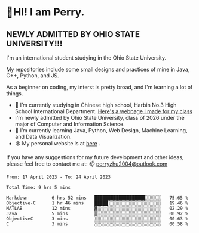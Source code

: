 # 🌄HI! I am Perry. <br> #
## NEWLY ADMITTED BY OHIO STATE UNIVERSITY!!! ##  
I'm an international student studying in the Ohio State University. <br>

My repositories include some small designs and practices of mine in Java, C++, Python, and JS. <br>

As a beginner on coding, my interst is pretty broad, and I'm learning a lot of things. <br>
- 🔭 I’m currently studying in Chinese high school, Harbin No.3 High School International Department. [Here's a webpage I made for my class](https://perry2004.github.io/weirdos/)
- I'm newly admitted by Ohio State University, class of 2026 under the major of Computer and Information Science. 
- 🌱 I’m currently learning Java, Python, Web Design, Machine Learning, and Data Visualization. 
- 🕸️ My personal website is at <a href="https://zhu-yp.cn">here</a> .  

If you have any suggestions for my future development and other ideas, please feel free to contact me at: 📫 [perryzhu2004@outlook.com](mailto:perryzhu2004@outlook.com)

<!--START_SECTION:waka-->

```text
From: 17 April 2023 - To: 24 April 2023

Total Time: 9 hrs 5 mins

Markdown         6 hrs 52 mins   ███████████████████░░░░░░   75.65 %
Objective-C      1 hr 46 mins    █████░░░░░░░░░░░░░░░░░░░░   19.46 %
MATLAB           12 mins         ▓░░░░░░░░░░░░░░░░░░░░░░░░   02.29 %
Java             5 mins          ▒░░░░░░░░░░░░░░░░░░░░░░░░   00.92 %
ObjectiveC       3 mins          ░░░░░░░░░░░░░░░░░░░░░░░░░   00.63 %
C                3 mins          ░░░░░░░░░░░░░░░░░░░░░░░░░   00.58 %
```

<!--END_SECTION:waka-->